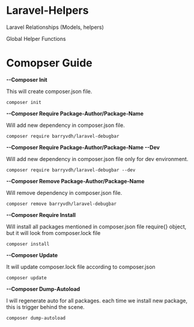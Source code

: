 # Laravel-Helpers
Laravel Relationships (Models, helpers)

Global Helper Functions

# Comopser Guide

**--Composer Init**

This will create composer.json file.

`composer init`

**--Composer Require Package-Author/Package-Name**

Will add new dependency in composer.json file.

`composer require barryvdh/laravel-debugbar`

**--Composer Require Package-Author/Package-Name --Dev**

Will add new dependency in composer.json file only for dev environment.

`composer require barryvdh/laravel-debugbar --dev`

**--Composer Remove Package-Author/Package-Name**

Will remove dependency in composer.json file.

`composer remove barryvdh/laravel-debugbar`

**--Composer Require Install**

Will install all packages mentioned in composer.json file require{} object, but it will look from composer.lock file

`composer install`

**--Composer Update**

It will update composer.lock file according to composer.json

`composer update`

**--Composer Dump-Autoload**

I will regenerate auto for all packages. each time we install new package, this is trigger behind the scene. 

`composer dump-autoload`

